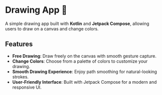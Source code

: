 # Drawing App 🎨

A simple drawing app built with **Kotlin** and **Jetpack Compose**, allowing users to draw on a canvas and change colors.

## Features
- **Free Drawing**: Draw freely on the canvas with smooth gesture capture.
- **Change Colors**: Choose from a palette of colors to customize your drawing.
- **Smooth Drawing Experience**: Enjoy path smoothing for natural-looking strokes.
- **User-Friendly Interface**: Built with Jetpack Compose for a modern and responsive UI.
